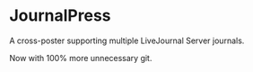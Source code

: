 # JournalPress

A cross-poster supporting multiple LiveJournal Server journals.

Now with 100% more unnecessary git.